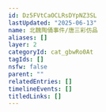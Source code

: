 ```yaml
---
id: Dz5FVtCaOCLRsDYpNZ3SL
lastUpdated: "2025-06-13"
name: 北魏陶俑事件/唐三彩仿品
aliases: []
layer: 2
categoryId: cat_gbwRo0At
tagIds: []
nsfw: false
parent: ""
relatedEntries: []
timelineEvents: []
titledLinks: []
---
```


